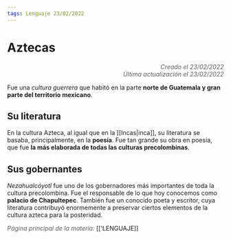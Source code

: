 ```yaml
---
tags: Lenguaje 23/02/2022
---
```


# Aztecas
<div style="text-align: right; opacity: 0.7; font-style: italic;">Creado el 23/02/2022</div>
<div style="text-align: right; opacity: 0.7; font-style: italic;">Última actualización el 23/02/2022</div>

Fue una *cultura guerrera* que habitó en la parte **norte de Guatemala y gran parte del territorio mexicano**.

## Su literatura

En la cultura Azteca, al igual que en la [[Incas|inca]], su literatura se basaba, principalmente, en la **poesía**. Fue tan grande su obra en poesía, que fue **la más elaborada de todas las culturas precolombinas**.

## Sus gobernantes

*Nezahualcóyotl* fue uno de los gobernadores más importantes de toda la cultura precolombina. Fue el responsable de lo que hoy conocemos como **palacio de Chapultepec**. También fue un conocido poeta y escritor, cuya literatura contribuyó enormemente a preservar ciertos elementos de la cultura azteca para la posteridad.

<span style="opacity: 0.7; font-style: italic;">Página principal de la materia:</span> [['LENGUAJE]]